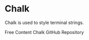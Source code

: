 # Chalk

Chalk is used to style terminal strings.

<ResourceGroupTitle>Free Content</ResourceGroupTitle>
<BadgeLink colorScheme='blue' badgeText='Official GitHub Repository' href='https://github.com/chalk/chalk'>Chalk GitHub Repository</BadgeLink>
